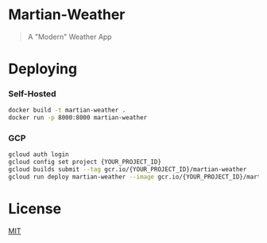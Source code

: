 # Martian-Weather
> A "Modern" Weather App

# Deploying
### Self-Hosted
```bash
docker build -t martian-weather .
docker run -p 8000:8000 martian-weather
```

### GCP
```bash
gcloud auth login
gcloud config set project {YOUR_PROJECT_ID}
gcloud builds submit --tag gcr.io/{YOUR_PROJECT_ID}/martian-weather
gcloud run deploy martian-weather --image gcr.io/{YOUR_PROJECT_ID}/martian-weather --platform managed --region us-central1 --allow-unauthenticated --set-env-vars OPENWEATHER_API_KEY={YOUR_API_KEY}
```

# License
[MIT](LICENSE.txt)